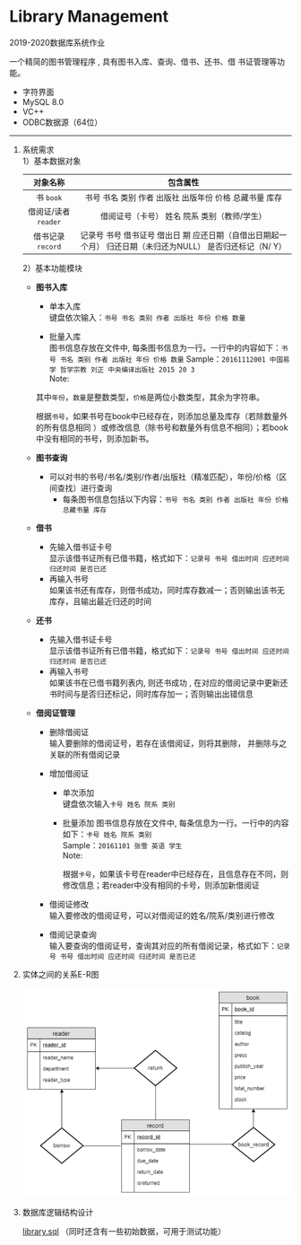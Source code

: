 # Library Management

2019-2020数据库系统作业  

一个精简的图书管理程序 , 具有图书入库、查询、借书、还书、借
书证管理等功能。  

* 字符界面  
* MySQL 8.0  
* VC++  
* ODBC数据源（64位）  

----

1. 系统需求  
   1）基本数据对象     

   |       对象名称       |                           包含属性                           |
   | :------------------: | :----------------------------------------------------------: |
   |      书 `book`       |    书号 书名 类别 作者 出版社 出版年份 价格 总藏书量 库存    |
   | 借阅证/读者 `reader` |         借阅证号（卡号） 姓名 院系 类别（教师/学生）         |
   |  借书记录 `record`   | 记录号 书号 借书证号 借出日 期 应还日期（自借出日期起一个月） 归还日期（未归还为NULL） 是否归还标记（N/ Y） |

   2）基本功能模块  

    * **图书入库** 

       * 单本入库  
         键盘依次输入：`书号 书名 类别 作者 出版社 年份 价格 数量`  

       *  批量入库  
         图书信息存放在文件中, 每条图书信息为一行。一行中的内容如下：`书号 书名 类别 作者 出版社 年份 价格 数量`
         Sample：`20161112001 中国易学 哲学宗教 刘正 中央编译出版社 2015 20 3`  
         Note:  

         ​	其中`年份`，`数量`是整数类型，`价格`是两位小数类型，其余为字符串。  

         ​	根据`书号`，如果书号在book中已经存在，则添加总量及库存（若除数量外的所有信息相同 ）或修改信息（除书号和数量外有信息不相同）；若book中没有相同的书号，则添加新书。  

    * **图书查询**  

      	* 可以对书的书号/书名/类别/作者/出版社（精准匹配），年份/价格（区间查找）进行查询  
         	* 每条图书信息包括以下内容：`书号 书名 类别 作者 出版社 年份 价格 总藏书量 库存`   

    * **借书**  

       * 先输入借书证卡号  
         显示该借书证所有已借书籍，格式如下：`记录号 书号 借出时间 应还时间 归还时间 是否已还`  
       * 再输入书号  
         如果该书还有库存，则借书成功，同时库存数减一；否则输出该书无库存，且输出最近归还的时间  

    * **还书**  

       * 先输入借书证卡号  
         显示该借书证所有已借书籍，格式如下：`记录号 书号 借出时间 应还时间 归还时间 是否已还`  
       * 再输入书号  
         如果该书在已借书籍列表内, 则还书成功 , 在对应的借阅记录中更新还书时间与是否归还标记，同时库存加一；否则输出出错信息  

    * **借阅证管理**  

       * 删除借阅证  
         输入要删除的借阅证号，若存在该借阅证，则将其删除， 并删除与之关联的所有借阅记录  

       * 增加借阅证  

          * 单次添加  
            键盘依次输入`卡号 姓名 院系 类别`  

          * 批量添加
            图书信息存放在文件中, 每条信息为一行。一行中的内容如下：`卡号 姓名 院系 类别`  
            Sample：`20161101 张雪 英语 学生`  
            Note:   

            ​	根据`卡号`，如果该卡号在reader中已经存在，且信息存在不同，则修改信息；若reader中没有相同的卡号，则添加新借阅证   

       * 借阅证修改  
         输入要修改的借阅证号，可以对借阅证的姓名/院系/类别进行修改  

       * 借阅记录查询  
         输入要查询的借阅证号，查询其对应的所有借阅记录，格式如下：`记录号 书号 借出时间 应还时间 归还时间 是否已还`  

      

2. 实体之间的关系E-R图  

   ![ER](ER.png)

   

3. 数据库逻辑结构设计  

    [library.sql](https://github.com/cyjjj/Library-Management/blob/main/project/library.sql)  （同时还含有一些初始数据，可用于测试功能）

